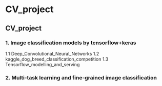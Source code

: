 # CV_project
## CV_project
### 1. Image classification models by tensorflow+keras
 1.1 Deep_Convolutional_Neural_Networks
 1.2 kaggle_dog_breed_classification_competition
 1.3 Tensorflow_modelling_and_serving
### 2. Multi-task learning and fine-grained image classification
